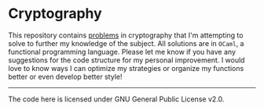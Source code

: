 # Cryptography
This repository contains [problems](http://cryptopals.com/) in cryptography that I'm attempting to solve to further my knowledge of the subject. All solutions are in `OCaml`, a functional programming language. Please let me know if you have any suggestions for the code structure for my personal improvement. I would love to know ways I can optimize my strategies or organize my functions better or even develop better style!

----

The code here is licensed under GNU General Public License v2.0.
